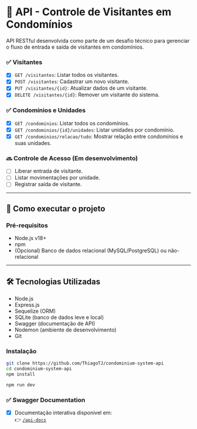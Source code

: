 # 🏢 API - Controle de Visitantes em Condomínios

API RESTful desenvolvida como parte de um desafio técnico para gerenciar o fluxo de entrada e saída de visitantes em condomínios.

### ✅ Visitantes
- [x] `GET /visitantes`: Listar todos os visitantes.
- [x] `POST /visitantes`: Cadastrar um novo visitante.
- [x] `PUT /visitantes/{id}`: Atualizar dados de um visitante.
- [x] `DELETE /visitantes/{id}`: Remover um visitante do sistema.

### ✅ Condomínios e Unidades
- [x] `GET /condominios`: Listar todos os condomínios.
- [x] `GET /condominios/{id}/unidades`: Listar unidades por condomínio.
- [x] `GET /condominios/relacao/tudo`: Mostrar relação entre condomínios e suas unidades.

### 🔜 Controle de Acesso (Em desenvolvimento)
- [ ] Liberar entrada de visitante.
- [ ] Listar movimentações por unidade.
- [ ] Registrar saída de visitante.

---

## 🚀 Como executar o projeto

### Pré-requisitos
- Node.js v18+
- npm
- (Opcional) Banco de dados relacional (MySQL/PostgreSQL) ou não-relacional
---

## 🛠️ Tecnologias Utilizadas

- Node.js
- Express.js
- Sequelize (ORM)
- SQLite (banco de dados leve e local)
- Swagger (documentação de API)
- Nodemon (ambiente de desenvolvimento)
- Git

### Instalação
```bash
git clone https://github.com/ThiagoTJ/condominium-system-api
cd condominium-system-api
npm install

npm run dev
```

### ✅ Swagger Documentation
- [x] Documentação interativa disponível em:  
  👉 [`/api-docs`](http://localhost:3000/api-docs)